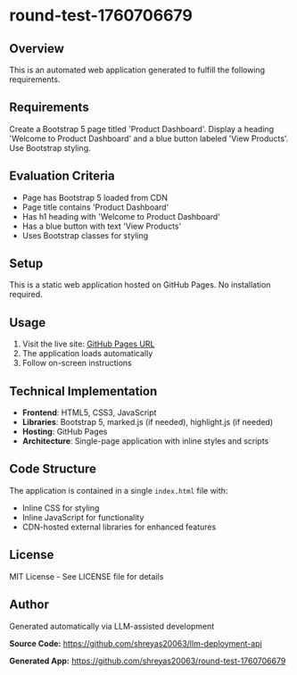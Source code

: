 # round-test-1760706679

## Overview
This is an automated web application generated to fulfill the following requirements.

## Requirements
Create a Bootstrap 5 page titled 'Product Dashboard'. Display a heading 'Welcome to Product Dashboard' and a blue button labeled 'View Products'. Use Bootstrap styling.

## Evaluation Criteria
- Page has Bootstrap 5 loaded from CDN
- Page title contains 'Product Dashboard'
- Has h1 heading with 'Welcome to Product Dashboard'
- Has a blue button with text 'View Products'
- Uses Bootstrap classes for styling

## Setup
This is a static web application hosted on GitHub Pages. No installation required.

## Usage
1. Visit the live site: [GitHub Pages URL](https://shreyas20063.github.io/round-test-1760706679/)
2. The application loads automatically
3. Follow on-screen instructions

## Technical Implementation
- **Frontend**: HTML5, CSS3, JavaScript
- **Libraries**: Bootstrap 5, marked.js (if needed), highlight.js (if needed)
- **Hosting**: GitHub Pages
- **Architecture**: Single-page application with inline styles and scripts

## Code Structure
The application is contained in a single `index.html` file with:
- Inline CSS for styling
- Inline JavaScript for functionality
- CDN-hosted external libraries for enhanced features

## License
MIT License - See LICENSE file for details

## Author
Generated automatically via LLM-assisted development

**Source Code:** https://github.com/shreyas20063/llm-deployment-api

**Generated App:** https://github.com/shreyas20063/round-test-1760706679
